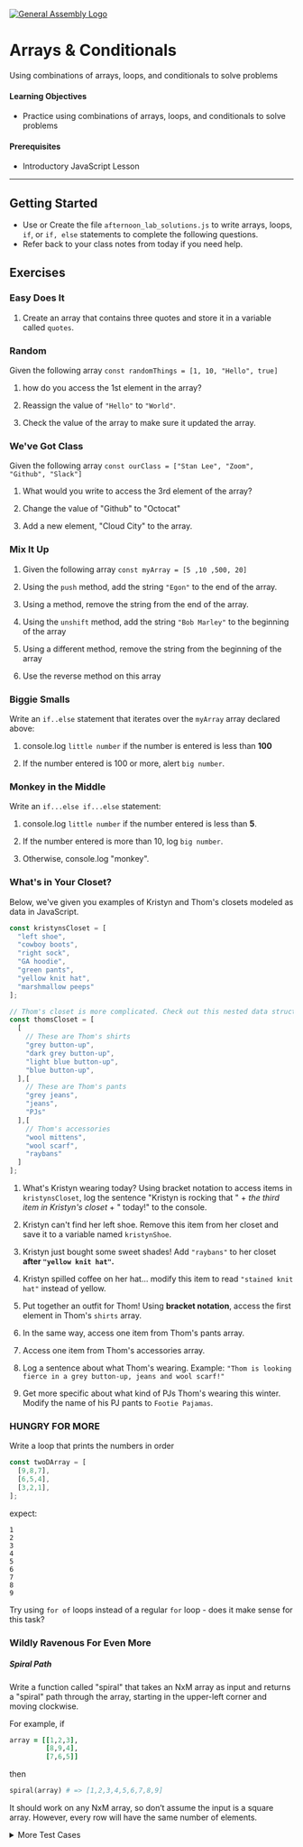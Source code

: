 
[![General Assembly Logo](https://camo.githubusercontent.com/1a91b05b8f4d44b5bbfb83abac2b0996d8e26c92/687474703a2f2f692e696d6775722e636f6d2f6b6538555354712e706e67)](https://generalassemb.ly)

# Arrays & Conditionals

Using combinations of arrays, loops, and conditionals to solve problems

#### Learning Objectives

- Practice using combinations of arrays, loops, and conditionals to solve problems


#### Prerequisites

- Introductory JavaScript Lesson

---

## Getting Started

- Use or Create the file `afternoon_lab_solutions.js` to write arrays, loops, `if`, or `if, else` statements to complete the following questions.
- Refer back to your class notes from today if you need help.





## Exercises

### Easy Does It
1. Create an array that contains three quotes and store it in a variable called `quotes`.

### Random
Given the following array `const randomThings = [1, 10, "Hello", true]`

1. how do you access the 1st element in the array?

2. Reassign the value of `"Hello"` to `"World"`.

3. Check the value of the array to make sure it updated the array.

### We've Got Class
Given the following array `const ourClass = ["Stan Lee", "Zoom", "Github", "Slack"]`

1. What would you write to access the 3rd element of the array?

2. Change the value of "Github" to "Octocat"

3. Add a new element, "Cloud City" to the array.

### Mix It Up
1. Given the following array `const myArray = [5 ,10 ,500, 20]`

1. Using the `push` method, add the string `"Egon"` to the end of the array.

1. Using a method, remove the string from the end of the array.

1. Using the `unshift` method, add the string `"Bob Marley"` to the beginning of the array

1. Using a different method, remove the string from the beginning of the array

1. Use the reverse method on this array

### Biggie Smalls
Write an `if..else` statement that iterates over the `myArray` array declared above:

1. console.log `little number` if the number is entered is less than **100**

2. If the number entered is 100 or more, alert `big number`.

### Monkey in the Middle
Write an `if...else if...else` statement:

1. console.log `little number` if the number entered is less than **5**.<br>

2.  If the number entered is more than 10, log `big number`.

3. Otherwise, console.log "monkey". <br>

### What's in Your Closet?

Below, we've given you examples of Kristyn and Thom's closets modeled as data in JavaScript.

```javascript
const kristynsCloset = [
  "left shoe",
  "cowboy boots",
  "right sock",
  "GA hoodie",
  "green pants",
  "yellow knit hat",
  "marshmallow peeps"
];

// Thom's closet is more complicated. Check out this nested data structure!!
const thomsCloset = [
  [
    // These are Thom's shirts
    "grey button-up",
    "dark grey button-up",
    "light blue button-up",
    "blue button-up",
  ],[
    // These are Thom's pants
    "grey jeans",
    "jeans",
    "PJs"
  ],[
    // Thom's accessories
    "wool mittens",
    "wool scarf",
    "raybans"
  ]
];
```

1. What's Kristyn wearing today? Using bracket notation to access items in `kristynsCloset`, log the sentence "Kristyn is rocking that " + *the third item in Kristyn's closet* + " today!" to the console.

1. Kristyn can't find her left shoe. Remove this item from her closet and save it to a variable named `kristynShoe`.

1. Kristyn just bought some sweet shades! Add `"raybans"` to her closet **after `"yellow knit hat"`.**

1. Kristyn spilled coffee on her hat... modify this item to read `"stained knit hat"` instead of yellow.

1. Put together an outfit for Thom! Using **bracket notation**, access the first element in Thom's `shirts` array.

1. In the same way, access one item from Thom's pants array.

1. Access one item from Thom's accessories array.

1. Log a sentence about what Thom's wearing. Example: `"Thom is looking fierce in a grey button-up, jeans and wool scarf!"`

1. Get more specific about what kind of PJs Thom's wearing this winter. Modify the name of his PJ pants to `Footie Pajamas`.


### HUNGRY FOR MORE

Write a loop that prints the numbers in order

```js
const twoDArray = [
  [9,8,7],
  [6,5,4],
  [3,2,1],
];
```
expect:
```
1
2
3
4
5
6
7
8
9
```
Try using `for of` loops instead of a regular `for` loop - does it make sense for this task?


### Wildly Ravenous For Even More

##### Spiral Path

Write a function called "spiral" that takes an NxM array as input and returns a "spiral" path through the array, starting in the upper-left corner and moving clockwise.  

For example, if

```ruby
array = [[1,2,3],
         [8,9,4],
         [7,6,5]]
```

then

```ruby
spiral(array) # => [1,2,3,4,5,6,7,8,9]
```

It should work on any NxM array, so don’t assume the input is a square array.  However, every row will have the same number of elements.

<details><summary> More Test Cases </summary>

```ruby         
a =
  [
    [1, 2, 3],
    [8, 9, 4],
    [7, 6, 5]
  ]

b = [
      [ 1,  2,  3,  4,  5,  6],
      [18, 19, 20, 21, 22,  7],
      [17, 28, 29, 30, 23,  8],
      [16, 27, 26, 25, 24,  9],
      [15, 14, 13, 12, 11, 10]
    ]

c = [
      [ 1,  2,  3,  4,  5,  6,  7,  8,  9, 10],
      [36, 37, 38, 39, 40, 41, 42, 43, 44, 11],
      [35, 64, 65, 66, 67, 68, 69, 70, 45, 12],
      [34, 63, 84, 85, 86, 87, 88, 71, 46, 13],
      [33, 62, 83, 96, 97, 98, 89, 72, 47, 14],
      [32, 61, 82, 95, 100, 99, 90, 73, 48, 15],
      [31, 60, 81, 94, 93, 92, 91, 74, 49, 16],
      [30, 59, 80, 79, 78, 77, 76, 75, 50, 17],
      [29, 58, 57, 56, 55 ,54, 53, 52, 51, 18],
      [28, 27, 26, 25, 24, 23, 22, 21, 20, 19]
   ]

e = [
      [1,2],
      [4,3]
    ]

f = [
      [1,2,3,4],
      [8,7,6,5]
    ]

g = [
      [1, 2],
      [10,3],
      [9, 4],
      [8, 5],
      [7, 6]
    ]

h = [
      [1,2,3,4]
    ]```

</details>


---

*Copyright 2018, General Assembly Space. Licensed under [CC-BY-NC-SA, 4.0](https://creativecommons.org/licenses/by-nc-sa/4.0/)*
